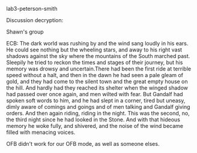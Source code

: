 lab3-peterson-smith

Discussion decryption:

Shawn's group

ECB: The dark world was rushing by and the wind sang loudly in his ears. He could see nothing but the wheeling stars, and away to his right vast shadows against the sky where the mountains of the South marched past. Sleepily he tried to reckon the times and stages of their journey, but his memory was drowsy and uncertain.There had been the first ride at terrible speed without a halt, and then in the dawn he had seen a pale gleam of gold, and they had come to the silent town and the great empty house on the hill. And hardly had they reached its shelter when the winged shadow had passed over once again, and men wilted with fear. But Gandalf had spoken soft words to him, and he had slept in a corner, tired but uneasy, dimly aware of comings and goings and of men talking and Gandalf giving orders. And then again riding, riding in the night. This was the second, no, the third night since he had looked in the Stone. And with that hideous memory he woke fully, and shivered, and the noise of the wind became filled with menacing voices.

OFB didn't work for our OFB mode, as well as someone elses.

